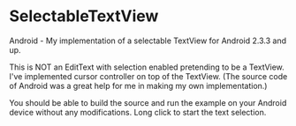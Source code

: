 SelectableTextView
==================

Android - My implementation of a selectable TextView for Android 2.3.3 and up.

This is NOT an EditText with selection enabled pretending to be a TextView.
I've implemented cursor controller on top of the TextView. (The source code of Android was a great help for me in making my own implementation.)

You should be able to build the source and run the example on your Android device without any modifications. 
Long click to start the text selection.
